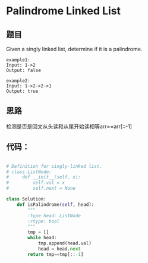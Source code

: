 # Palindrome Linked List


## 题目

Given a singly linked list, determine if it is a palindrome.

```
example1:
Input: 1->2
Output: false
```
```
example2:
Input: 1->2->2->1
Output: true
```


## 思路

   检测是否是回文从头读和从尾开始读相等arr==arr[::-1]


## 代码：

```python

# Definition for singly-linked list.
# class ListNode:
#     def __init__(self, x):
#         self.val = x
#         self.next = None

class Solution:
    def isPalindrome(self, head):
        """
        :type head: ListNode
        :rtype: bool
        """
        tmp = []
        while head:
            tmp.append(head.val)
            head = head.next
        return tmp==tmp[::-1]
        

```
